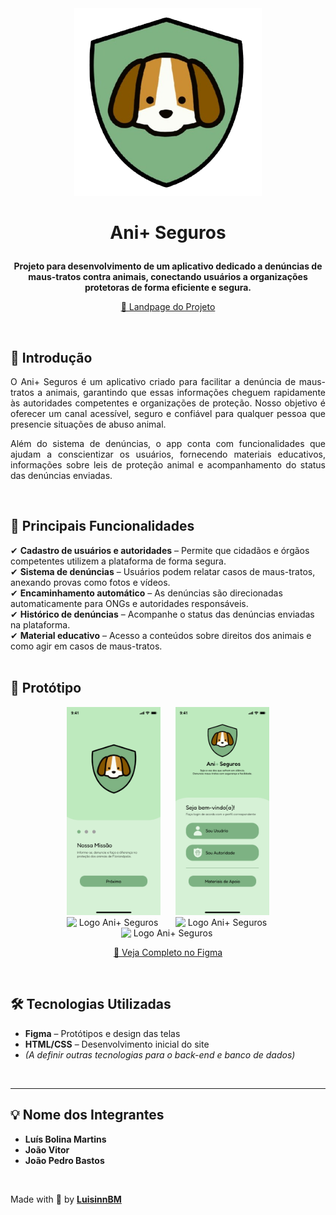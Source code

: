<div align="center">
  <img src="src/images/Logo.png" alt="Logo Ani+ Seguros" width="300">
</div>

  
</p>

# <p align="center">Ani+ Seguros</p>

<p align="center"><strong>Projeto para desenvolvimento de um aplicativo dedicado a denúncias de maus-tratos contra animais, conectando usuários a organizações protetoras de forma eficiente e segura.</strong></p>

<p align="center">
<a href="https://luisinnbm.github.io/Projeto-Ani-Seguros/">🔗 Landpage do Projeto</a>
</p>

<br>

## 📖 Introdução

<p align="justify">
  O Ani+ Seguros é um aplicativo criado para facilitar a denúncia de maus-tratos a animais, garantindo que essas informações cheguem rapidamente às autoridades competentes e organizações de proteção. Nosso objetivo é oferecer um canal acessível, seguro e confiável para qualquer pessoa que presencie situações de abuso animal.
</p>
<p align="justify">
  Além do sistema de denúncias, o app conta com funcionalidades que ajudam a conscientizar os usuários, fornecendo materiais educativos, informações sobre leis de proteção animal e acompanhamento do status das denúncias enviadas.
</p>
<br>

## 📌 Principais Funcionalidades

✔ **Cadastro de usuários e autoridades** – Permite que cidadãos e órgãos competentes utilizem a plataforma de forma segura.  
✔ **Sistema de denúncias** – Usuários podem relatar casos de maus-tratos, anexando provas como fotos e vídeos.  
✔ **Encaminhamento automático** – As denúncias são direcionadas automaticamente para ONGs e autoridades responsáveis.  
✔ **Histórico de denúncias** – Acompanhe o status das denúncias enviadas na plataforma.  
✔ **Material educativo** – Acesso a conteúdos sobre direitos dos animais e como agir em casos de maus-tratos.  
<br>

## 🎨 Protótipo

<div align="center">
  <img src="src/screens/Entrada 1.png" alt="Logo Ani+ Seguros" width="150" style="display: inline-block; margin: 0 10px;">
  <img src="src/screens/Menu Inicial.png" alt="Logo Ani+ Seguros" width="150" style="display: inline-block; margin: 0 10px;">
  <img src="src/screens/Login Usuário.png" alt="Logo Ani+ Seguros" width="150" style="display: inline-block; margin: 0 10px;">
  <img src="src/screens/Menu Usuário.png" alt="Logo Ani+ Seguros" width="150" style="display: inline-block; margin: 0 10px;">
  <img src="src/screens/Denúncia 3.png" alt="Logo Ani+ Seguros" width="150" style="display: inline-block; margin: 0 10px;">
</div>

<p align="center">
<a href="https://www.figma.com/design/xcWZ9gXfMdnhKTYcsMzMXN/Projeto-Ani%2B-Seguros?node-id=0-1&p=f&t=yo7i2K7jSR1Rngj3-0">🔗 Veja Completo no Figma</a>
</p>

<br>

## 🛠️ Tecnologias Utilizadas

- **Figma** – Protótipos e design das telas  
- **HTML/CSS** – Desenvolvimento inicial do site  
- *(A definir outras tecnologias para o back-end e banco de dados)*  
<br>

---

## 💡 Nome dos Integrantes

- **Luís Bolina Martins**  
- **João Vitor**  
- **João Pedro Bastos**  
<br>

Made with 🤍 by **[LuisinnBM](https://github.com/LuisinnBM)**

